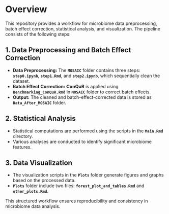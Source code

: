 # Overview

This repository provides a workflow for microbiome data preprocessing, batch effect correction, statistical analysis, and visualization. The pipeline consists of the following steps:

## **1. Data Preprocessing and Batch Effect Correction**  
- **Data Preprocessing:** The **`MOSAIC`** folder contains three steps: **`step0.ipynb`**, **`step1.Rmd`**, and **`step2.ipynb`**, which sequentially clean the dataset.  
- **Batch Effect Correction:** **ConQuR** is applied using **`Benchmarking_ConQuR.Rmd`** in **`MOSAIC`** folder to correct batch effects.  
- **Output:** The cleaned and batch-effect-corrected data is stored as **`Data_After_MOSAIC`** folder.

## **2. Statistical Analysis**  
- Statistical computations are performed using the scripts in the **`Main.Rmd`** directory.  
- Various analyses are conducted to identify significant microbiome features.

## **3. Data Visualization**  
- The visualization scripts in the **`Plots`** folder generate figures and graphs based on the processed data.  
- **`Plots`** folder include two files: **`forest_plot_and_tables.Rmd`** and **`other_plots.Rmd`**.

This structured workflow ensures reproducibility and consistency in microbiome data analysis.

